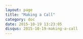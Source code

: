 ```yaml
---
layout: page
title: "Making a Call"
category: doc
date: 2015-10-19 13:23:05
disqus: 2015-10-19-making-a-call
---
```



